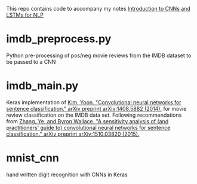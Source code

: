 This repo contains code to accompany my notes [Introduction to CNNs and LSTMs for NLP](http://www.lix.polytechnique.fr/~anti5662/intro_cnn_lstm_tixier.pdf)
# imdb_preprocess.py
Python pre-processing of pos/neg movie reviews from the IMDB dataset to be passed to a CNN
# imdb_main.py
Keras implementation of [Kim, Yoon. "Convolutional neural networks for sentence classification." arXiv preprint arXiv:1408.5882 (2014).](https://arxiv.org/pdf/1408.5882.pdf) for movie review classification on the IMDB data set.
Following recommendations from [Zhang, Ye, and Byron Wallace. "A sensitivity analysis of (and practitioners' guide to) convolutional neural networks for sentence classification." arXiv preprint arXiv:1510.03820 (2015).](https://arxiv.org/pdf/1510.03820.pdf)
# mnist_cnn
hand written digit recognition with CNNs in Keras